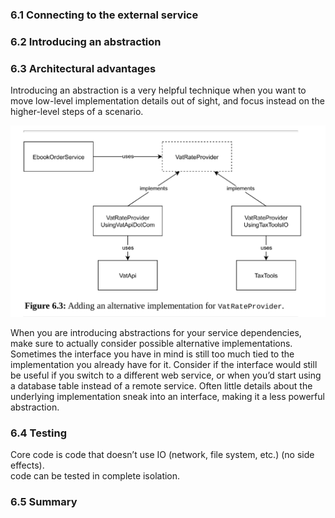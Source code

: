 ### 6.1 Connecting to the external service

### 6.2 Introducing an abstraction

### 6.3 Architectural advantages

Introducing an abstraction is a very helpful technique when you want to
move low-level implementation details out of sight, and focus instead on the
higher-level steps of a scenario.

![](./../img/rate_provider.png)

When you are introducing abstractions for your service dependencies, make
sure to actually consider possible alternative implementations. Sometimes
the interface you have in mind is still too much tied to the implementation
you already have for it. Consider if the interface would still be useful if you
switch to a different web service, or when you’d start using a database table
instead of a remote service. Often little details about the underlying
implementation sneak into an interface, making it a less powerful abstraction.

### 6.4 Testing

Core code is code that doesn’t use IO (network, file system, etc.) (no side effects).  
code can be tested in complete isolation.

### 6.5 Summary
